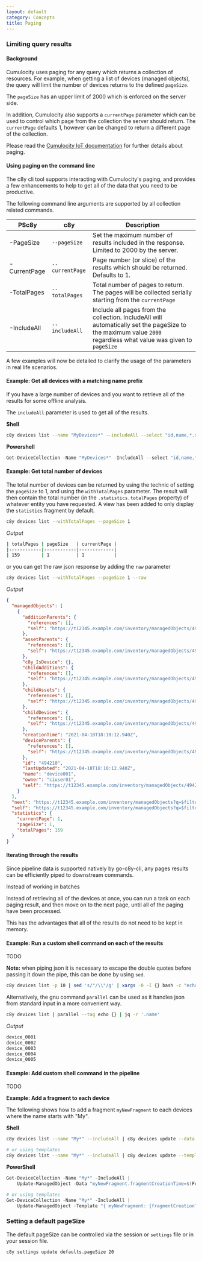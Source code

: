 ```yaml
---
layout: default
category: Concepts
title: Paging
---
```


### Limiting query results

#### Background

Cumulocity uses paging for any query which returns a collection of resources. For example, when getting a list of devices (managed objects), the query will limit the number of devices returns to the defined `pageSize`.

The `pageSize` has an upper limit of 2000 which is enforced on the server side.

In addition, Cumulocity also supports a `currentPage` parameter which can be used to control which page from the collection the server should return. The `currentPage` defaults 1, however can be changed to return a different page of the collection.

Please read the [Cumulocity IoT documentation](http://cumulocity.com/guides/reference/rest-implementation/#rest-usage) for further details about paging.


#### Using paging on the command line

The c8y cli tool supports interacting with Cumulocity's paging, and provides a few enhancements to help to get all of the data that you need to be productive.

The following command line arguments are supported by all collection related commands.

| PSc8y | c8y | Description |
|-------|---------|---------|
| -PageSize | `--pageSize` | Set the maximum number of results included in the response. Limited to 2000 by the server. |
| -CurrentPage | `--currentPage` | Page number (or slice) of the results which should be returned. Defaults to 1. |
| -TotalPages | `--totalPages` | Total number of pages to return. The pages will be collected serially starting from the `currentPage`  |
| -IncludeAll | `--includeAll` | Include all pages from the collection. IncludeAll will automatically set the pageSize to the maximum value `2000` regardless what value was given to `pageSize` |


A few examples will now be detailed to clarify the usage of the parameters in real life scenarios.

#### Example: Get all devices with a matching name prefix

If you have a large number of devices and you want to retrieve all of the results for some offline analysis.

The `includeAll` parameter is used to get all of the results.

**Shell**

```bash
c8y devices list --name "MyDevices*" --includeAll --select "id,name,*.serialNumber" --output csvheader > devicelist.csv
```

**Powershell**

```powershell
Get-DeviceCollection -Name "MyDevices*" -IncludeAll --select "id,name,*.serialNumber" -Output csvheader > devicelist.csv
```

#### Example: Get total number of devices

The total number of devices can be returned by using the technic of setting the `pageSize` to 1, and using the `withTotalPages` parameter. The result will then contain the total number (in the `.statistics.totalPages` property) of whatever entity you have requested. A view has been added to only display the `statistics` fragment by default.

```bash
c8y devices list --withTotalPages --pageSize 1
```

*Output*

```bash
| totalPages | pageSize   | currentPage |
|------------|------------|-------------|
| 159        | 1          | 1           |
```

or you can get the raw json response by adding the `raw` parameter

```bash
c8y devices list --withTotalPages --pageSize 1 --raw
```

*Output*

```json
{
  "managedObjects": [
    {
      "additionParents": {
        "references": [],
        "self": "https://t12345.example.com/inventory/managedObjects/494210/additionParents"
      },
      "assetParents": {
        "references": [],
        "self": "https://t12345.example.com/inventory/managedObjects/494210/assetParents"
      },
      "c8y_IsDevice": {},
      "childAdditions": {
        "references": [],
        "self": "https://t12345.example.com/inventory/managedObjects/494210/childAdditions"
      },
      "childAssets": {
        "references": [],
        "self": "https://t12345.example.com/inventory/managedObjects/494210/childAssets"
      },
      "childDevices": {
        "references": [],
        "self": "https://t12345.example.com/inventory/managedObjects/494210/childDevices"
      },
      "creationTime": "2021-04-18T18:10:12.940Z",
      "deviceParents": {
        "references": [],
        "self": "https://t12345.example.com/inventory/managedObjects/494210/deviceParents"
      },
      "id": "494210",
      "lastUpdated": "2021-04-18T18:10:12.940Z",
      "name": "device001",
      "owner": "ciuser01",
      "self": "https://t12345.example.com/inventory/managedObjects/494210"
    }
  ],
  "next": "https://t12345.example.com/inventory/managedObjects?q=$filter%3D%20$orderby%3Dname&pageSize=1&currentPage=2&withTotalPages=true",
  "self": "https://t12345.example.com/inventory/managedObjects?q=$filter%3D%20$orderby%3Dname&pageSize=1&currentPage=1&withTotalPages=true",
  "statistics": {
    "currentPage": 1,
    "pageSize": 1,
    "totalPages": 159
  }
}
```


#### Iterating through the results

Since pipeline data is supported natively by go-c8y-cli, any pages results can be efficiently piped to downstream commands.

Instead of working in batches

Instead of retrieving all of the devices at once, you can run a task on each paging result, and then move on to the next page, until all of the paging have been processed.

This has the advantages that all of the results do not need to be kept in memory.


#### Example: Run a custom shell command on each of the results

TODO

**Note:** when piping json it is necessary to escape the double quotes before passing it down the pipe, this can be done by using `sed`.

```bash
c8y devices list -p 10 | sed 's/"/\\"/g' | xargs -0 -I {} bash -c "echo \"{}\" | jq -r '.name'"
```

Alternatively, the gnu command `parallel` can be used as it handles json from standard input in a more convenient way.

```bash
c8y devices list | parallel --tag echo {} | jq -r '.name'
```

*Output*

```bash
device_0001
device_0002
device_0003
device_0004
device_0005
```

#### Example: Add custom shell command in the pipeline

TODO

**Example: Add a fragment to each device**

The following shows how to add a fragment `myNewFragment` to each devices where the name starts with "My".


**Shell**

```bash
c8y devices list --name "My*" --includeAll | c8y devices update --data "myNewFragment.fragmentCreationTime=$( date --iso-8601=seconds )"

# or using templates
c8y devices list --name "My*" --includeAll | c8y devices update --template "{ myNewFragment: {fragmentCreationTime: _.Now() }}"
```

**PowerShell**

```powershell
Get-DeviceCollection -Name "My*" -IncludeAll |
    Update-ManagedObject -Data "myNewFragment.fragmentCreationTime=$(Format-Date)"

# or using templates
Get-DeviceCollection -Name "My*" -IncludeAll |
    Update-ManagedObject -Template "{ myNewFragment: {fragmentCreationTime: _.Now() }}"
```


### Setting a default pageSize

The default pageSize can be controlled via the session or `settings` file or in your session file.

```bash
c8y settings update defaults.pageSize 20
```

